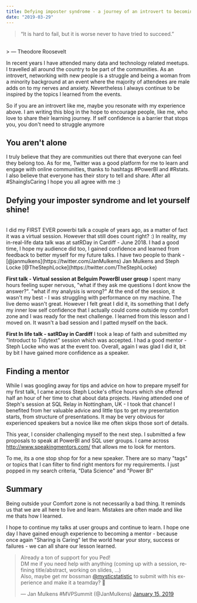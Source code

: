 ```yaml
---
title: Defying imposter syndrome - a journey of an introvert to becoming a first time public speaker
date: "2019-03-29"
---
```


> “It is hard to fail, but it is worse never to have tried to succeed.” 
<br>
> ― Theodore Roosevelt

In recent years I have attended many data and technology related meetups. I travelled all around the country to be part of the communities. As an introvert, networking with new people is a struggle and being a woman from a minority background at an event where the majority of attendees are male adds on to my nerves and anxiety. Nevertheless I always continue to be inspired by the topics I learned from the events. 

So if you are an introvert like me, maybe you resonate with my experience above. I am writing this blog in the hope to encourage people, like me, who love to share their learning journey. If self confidence is a barrier that stops you, you don't need to struggle anymore

## You aren't alone
I truly believe that they are communities out there that everyone can feel they belong too. As for me, Twitter was a good platform for me to learn and engage with online communities, thanks to hashtags #PowerBI and #Rstats. I also believe that everyone has their story to tell and share. After all #ShaingIsCaring I hope you all agree with me :)

## Defying your imposter syndrome and let yourself shine!

<br>
I did my FIRST EVER powerbi talk a couple of years ago, as a matter of fact it was a virtual session. However that still does count right? :) In reality, my in-real-life data talk was at satRDay in Cardiff - June 2018. I had a good time, I hope my audience did too, I gained confidence and learned from feedback to better myself for my future talks. I have two people to thank - [@janmulkens](https://twitter.com/JanMulkens) Jan Mulkens and Steph Locke [@TheStephLocke](https://twitter.com/TheStephLocke)


<b>First talk - Virtual session at Belguim PowerBI user group</b>
I spent many hours feeling super nervous, "what if they ask me questions I dont know the answer?". "what if my analysis is wrong?" At the end of the session, it wasn't my best - I was struggling with performance on my machine. The live demo wasn't great. However I felt great I did it, its something that I defy my inner low self confidence that I actually could come outside my comfort zone and I was ready for the next challenge.  I learned from this lesson and I moved on. It wasn't a bad session and I patted myself on the back.

<b>First In life talk - satRDay in Cardiff</b>
I took a leap of faith and submitted my "Introduct to Tidytext" session which was accepted. I had a good mentor - Steph Locke who was at the event too. Overall, again I was glad I did it, bit by bit I have gained more confidence as a speaker.


## Finding a mentor

While I was googling away for tips and advice on how to prepare myself for my first talk, I came across Steph Locke's office hours which she offered half an hour of her time to chat about data projects. Having attended one of Steph's session at SQL Relay in Nottingham, UK - I took that chance! I benefited from her valuable advice and little tips to get my presentation starts, from structure of presentations. It may be very obvious for experienced speakers but a novice like me often skips those sort of details.

This year, I consider challenging myself to the next step. I submitted a few proposals to speak at PowerBI and SQL user groups. I came across http://www.speakingmentors.com/ that allows me to look for mentors. 

To me, its a one stop shop for for a new speaker. There are so many "tags" or topics that I can filter to find right mentors for my requirements. I just popped in my search criteria, "Data Science" and "Power BI"

## Summary

Being outside your Comfort zone is not necessarily a bad thing. It reminds us that we are all here to live and learn. Mistakes are often made and like me thats how I learned. 

I hope to continue my talks at user groups and continue to learn. I hope one day I have gained enough experience to becoming a mentor - because once again "Sharing is Caring" let the world hear your story, success or failures - we can all share our lesson learned. 



<blockquote class="twitter-tweet" data-lang="en"><p lang="en" dir="ltr">Already a ton of support for you Ped!<br>DM me if you need help with anything (coming up with a session, refining title/abstract, working on slides, ...)<br>Also, maybe get mr bossman <a href="https://twitter.com/mysticstatistic?ref_src=twsrc%5Etfw">@mysticstatistic</a> to submit with his experience and make it a teamday? 🙂</p>&mdash; Jan Mulkens #MVPSummit (@JanMulkens) <a href="https://twitter.com/JanMulkens/status/1085278116199706625?ref_src=twsrc%5Etfw">January 15, 2019</a></blockquote> <script async src="https://platform.twitter.com/widgets.js" charset="utf-8"></script> 


